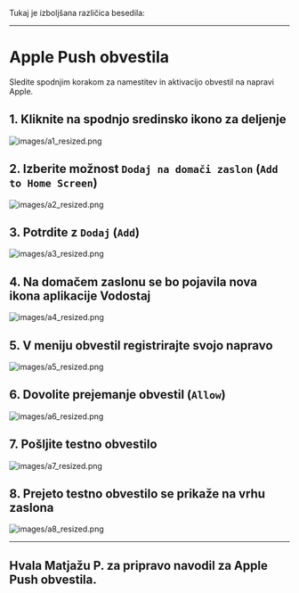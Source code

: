 Tukaj je izboljšana različica besedila:

---

# Apple Push obvestila

Sledite spodnjim korakom za namestitev in aktivacijo obvestil na napravi Apple.

## 1. Kliknite na spodnjo sredinsko ikono za deljenje

![images/a1_resized.png](images/a1_resized.png)

## 2. Izberite možnost `Dodaj na domači zaslon` (`Add to Home Screen`)

![images/a2_resized.png](images/a2_resized.png)

## 3. Potrdite z `Dodaj` (`Add`)

![images/a3_resized.png](images/a3_resized.png)

## 4. Na domačem zaslonu se bo pojavila nova ikona aplikacije **Vodostaj**

![images/a4_resized.png](images/a4_resized.png)

## 5. V meniju obvestil registrirajte svojo napravo

![images/a5_resized.png](images/a5_resized.png)

## 6. Dovolite prejemanje obvestil (`Allow`)

![images/a6_resized.png](images/a6_resized.png)

## 7. Pošljite testno obvestilo

![images/a7_resized.png](images/a7_resized.png)

## 8. Prejeto testno obvestilo se prikaže na vrhu zaslona

![images/a8_resized.png](images/a8_resized.png)

---

## Hvala Matjažu P. za pripravo navodil za Apple Push obvestila.